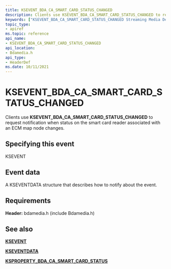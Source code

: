 ```yaml
---
title: KSEVENT_BDA_CA_SMART_CARD_STATUS_CHANGED
description: Clients use KSEVENT_BDA_CA_SMART_CARD_STATUS_CHANGED to request notification when status on the smart card reader associated with an ECM map node changes.
keywords: ["KSEVENT_BDA_CA_SMART_CARD_STATUS_CHANGED Streaming Media Devices"]
topic_type:
- apiref
ms.topic: reference
api_name:
- KSEVENT_BDA_CA_SMART_CARD_STATUS_CHANGED
api_location:
- Bdamedia.h
api_type:
- HeaderDef
ms.date: 10/11/2021
---
```


# KSEVENT_BDA_CA_SMART_CARD_STATUS_CHANGED

Clients use **KSEVENT_BDA_CA_SMART_CARD_STATUS_CHANGED** to request notification when status on the smart card reader associated with an ECM map node changes.

## Specifying this event

KSEVENT

## Event data

A KSEVENTDATA structure that describes how to notify about the event.

## Requirements

**Header:** bdamedia.h (include Bdamedia.h)

## See also

[**KSEVENT**](./ksevent-structure.md)

[**KSEVENTDATA**](/windows-hardware/drivers/ddi/ks/ns-ks-kseventdata)

[**KSPROPERTY_BDA_CA_SMART_CARD_STATUS**](ksproperty-bda-ca-smart-card-status.md)
